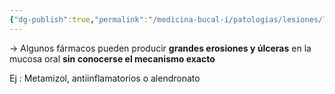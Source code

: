 ```yaml
---
{"dg-publish":true,"permalink":"/medicina-bucal-i/patologias/lesiones/lesiones-por-agentes-quimicos/ulceraciones-orales-por-farmacos-por-mecanismos-desconocidos/"}
---
```



→ Algunos fármacos pueden producir **grandes erosiones y úlceras** en la mucosa oral **sin conocerse el mecanismo exacto**

Ej : Metamizol, antiinflamatorios o alendronato